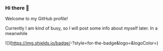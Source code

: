 ### Hi there 👋
Welcome to my GitHub profile!

Currently I am kind of busy, so I will post some info about myself later. In a meanwhile

![<Badge Name>](https://img.shields.io/badge/<Badge Text>-<Background Color>?style=for-the-badge&logo=<Icon Name>&logoColor=<Logo Color>)


<!--
**petr-ngn/petr-ngn** is a ✨ _special_ ✨ repository because its `README.md` (this file) appears on your GitHub profile.

Here are some ideas to get you started:

- 🔭 I’m currently working on ...
- 🌱 I’m currently learning ...
- 👯 I’m looking to collaborate on ...
- 🤔 I’m looking for help with ...
- 💬 Ask me about ...
- 📫 How to reach me: ...
- 😄 Pronouns: ...
- ⚡ Fun fact: ...
-->
